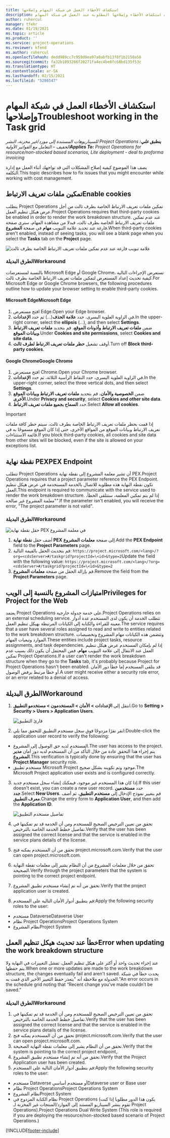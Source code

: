 ```yaml
---
title: استكشاف الأخطاء العمل في شبكة المهام وإصلاحها
description: يوفر هذا الموضوع معلومات استكشاف الأخطاء وإصلاحها المطلوبة عند العمل في شبكة المهام.
author: ruhercul
manager: tfehr
ms.date: 01/19/2021
ms.topic: article
ms.product: ''
ms.service: project-operations
ms.reviewer: kfend
ms.author: ruhercul
ms.openlocfilehash: dedd989cc7c959d9ea97a0abfb13f8f1b2150a56
ms.sourcegitcommit: fa32b1893286f20271fa4ec4be8fc68bd135f53c
ms.translationtype: HT
ms.contentlocale: ar-SA
ms.lasthandoff: 02/15/2021
ms.locfileid: "5286547"
---
```

# <a name="troubleshoot-working-in-the-task-grid"></a><span data-ttu-id="6236b-103">استكشاف الأخطاء العمل في شبكة المهام وإصلاحها</span><span class="sxs-lookup"><span data-stu-id="6236b-103">Troubleshoot working in the Task grid</span></span> 

<span data-ttu-id="6236b-104">_**ينطبق علي:** ‏‫Project Operations للسيناريوهات المستندة إلى مورد/غير مخزنة‬، ‏‫النشر الخفيف – التعامل مع الفواتير الأولية‬_</span><span class="sxs-lookup"><span data-stu-id="6236b-104">_**Applies To:** Project Operations for resource/non-stocked based scenarios, Lite deployment - deal to proforma invoicing_</span></span>

<span data-ttu-id="6236b-105">يصف هذا الموضوع كيفية إصلاح المشكلات التي قد تواجهك أثناء العمل مع إدارة التكلفة.</span><span class="sxs-lookup"><span data-stu-id="6236b-105">This topic describes how to fix issues that you might encounter while working with cost management.</span></span>

## <a name="enable-cookies"></a><span data-ttu-id="6236b-106">تمكين ملفات تعريف الارتباط</span><span class="sxs-lookup"><span data-stu-id="6236b-106">Enable cookies</span></span>

<span data-ttu-id="6236b-107">يتطلب Project Operations تمكين ملفات تعريف الارتباط الخاصة بطرف ثالث من أجل عرض هيكل تنظيم العمل.</span><span class="sxs-lookup"><span data-stu-id="6236b-107">Project Operations requires that third-party cookies be enabled in order to render the work breakdown structure.</span></span> <span data-ttu-id="6236b-108">عند عدم تمكين ملفات تعريف الارتباط الخاصة بطرف ثالث، فبدلا من مشاهدة المهام، سترى صفحة فارغة عند تحديد علامة التبويب **مهام** في صفحة **المشروع**.</span><span class="sxs-lookup"><span data-stu-id="6236b-108">When third-party cookies aren't enabled, instead of seeing tasks, you will see a blank page when you select the **Tasks** tab on the **Project** page.</span></span>

![علامة تبويب فارغة عند عدم تمكين ملفات تعريف الارتباط الخاصة بطرف ثالث](media/blankschedule.png)


### <a name="workaround"></a><span data-ttu-id="6236b-110">الطرق البديلة</span><span class="sxs-lookup"><span data-stu-id="6236b-110">Workaround</span></span>
<span data-ttu-id="6236b-111">بالنسبة لمستعرضات Microsoft Edge أو Google Chrome، تستعرض الإجراءات التالية كيفية تحديث إعداد المستعرض لتمكين ملفات تعريف الارتباط الخاصة بطرف ثالث.</span><span class="sxs-lookup"><span data-stu-id="6236b-111">For Microsoft Edge or Google Chrome browsers, the following procedures outline how to update your browser setting to enable third-party cookies.</span></span>

#### <a name="microsoft-edge"></a><span data-ttu-id="6236b-112">Microsoft Edge</span><span class="sxs-lookup"><span data-stu-id="6236b-112">Microsoft Edge</span></span>

1. <span data-ttu-id="6236b-113">افتح مستعرض Edge.</span><span class="sxs-lookup"><span data-stu-id="6236b-113">Open your Edge browser.</span></span>
2. <span data-ttu-id="6236b-114">في الزاوية العلوية اليسرى، حدد **علامة الحذف**(...) ثم حدد **الإعدادات**.</span><span class="sxs-lookup"><span data-stu-id="6236b-114">In the upper-right corner, select the **ellipsis** (...), and then select **Settings**.</span></span>
3. <span data-ttu-id="6236b-115">ضمن **ملفات تعريف الارتباط وأذونات الموقع**، قم بتحديد **ملفات تعريف الارتباط وبيانات الموقع**.</span><span class="sxs-lookup"><span data-stu-id="6236b-115">Under **Cookies and site permissions**, select **Cookies and site data**.</span></span>
4. <span data-ttu-id="6236b-116">أوقف تشغيل **حظر ملفات تعريف الارتباط لطرف ثالث**.</span><span class="sxs-lookup"><span data-stu-id="6236b-116">Turn off **Block third-party cookies**.</span></span>

#### <a name="google-chrome"></a><span data-ttu-id="6236b-117">Google Chrome</span><span class="sxs-lookup"><span data-stu-id="6236b-117">Google Chrome</span></span>

1. <span data-ttu-id="6236b-118">افتح مستعرض Chrome.</span><span class="sxs-lookup"><span data-stu-id="6236b-118">Open your Chrome browser.</span></span>
2. <span data-ttu-id="6236b-119">في الزاوية العلوية اليسرى، حدد النقاط الرأسية الثلاثة، ثم حدد **الإعدادات**.</span><span class="sxs-lookup"><span data-stu-id="6236b-119">In the upper-right corner, select the three vertical dots, and then select **Settings**.</span></span>
3. <span data-ttu-id="6236b-120">ضمن **الخصوصية والأمان**، قم بتحديد **ملفات تعريف الارتباط وبيانات الموقع الأخرى**.</span><span class="sxs-lookup"><span data-stu-id="6236b-120">Under **Privacy and security**, select **Cookies and other site data**.</span></span>
4. <span data-ttu-id="6236b-121">حدد **السماح بجميع ملفات تعريف الارتباط**.</span><span class="sxs-lookup"><span data-stu-id="6236b-121">Select **Allow all cookies**.</span></span>

> [!IMPORTANT]
> <span data-ttu-id="6236b-122">إذا قمت بحظر ملفات تعريف الارتباط الخاصة بطرف ثالث، سيتم حظر كافة ملفات تعريف الارتباط وبيانات الموقع من المواقع الأخرى، حتى إذا كان الموقع مسموحًا به في قائمة الاستثناءات.</span><span class="sxs-lookup"><span data-stu-id="6236b-122">If you block third-party cookies, all cookies and site data from other sites will be blocked, even if the site is allowed on your exceptions list.</span></span>

## <a name="pex-endpoint"></a><span data-ttu-id="6236b-123">نقطة نهاية PEX</span><span class="sxs-lookup"><span data-stu-id="6236b-123">PEX Endpoint</span></span>

<span data-ttu-id="6236b-124">تتطلب Project Operations أن تشير معلمة المشروع إلى نقطة نهاية PEX.</span><span class="sxs-lookup"><span data-stu-id="6236b-124">Project Operations requires that a project parameter reference the PEX Endpoint.</span></span> <span data-ttu-id="6236b-125">تكون نقطة النهاية هذه مطلوبة للاتصال بالخدمة المستخدمة في عرض هيكل تنظيم العمل.</span><span class="sxs-lookup"><span data-stu-id="6236b-125">This endpoint is required to communicate with the service used to render the work breakdown structure.</span></span> <span data-ttu-id="6236b-126">إذا لم يتم تمكين المعلمة، ستتلقى الخطأ، "معلمة المشروع غير صالحة".</span><span class="sxs-lookup"><span data-stu-id="6236b-126">If the parameter isn't enabled, you will receive the error, "The project parameter is not valid".</span></span> 

### <a name="workaround"></a><span data-ttu-id="6236b-127">الطرق البديلة</span><span class="sxs-lookup"><span data-stu-id="6236b-127">Workaround</span></span>
 ![حقل نقطة نهاية PEX في معلمة المشروع](media/projectparameter.png)

1. <span data-ttu-id="6236b-129">أضف حقل **نقطة نهاية PEX** إلى صفحة **معلمات المشروع**.</span><span class="sxs-lookup"><span data-stu-id="6236b-129">Add the **PEX Endpoint** field to the **Project Parameters** page.</span></span>
2. <span data-ttu-id="6236b-130">قم بتحديث الحقل بالقيمة التالية: `https://project.microsoft.com/<lang>/?org=<cdsServer>#/taskgrid?projectId=\<id>&type=2`</span><span class="sxs-lookup"><span data-stu-id="6236b-130">Update the field with the following value: `https://project.microsoft.com/<lang>/?org=<cdsServer>#/taskgrid?projectId=\<id>&type=2`</span></span>
3. <span data-ttu-id="6236b-131">قم بإزالة الحقل من صفحة **معلمات المشروع**.</span><span class="sxs-lookup"><span data-stu-id="6236b-131">Remove the field from the **Project Parameters** page.</span></span>

## <a name="privileges-for-project-for-the-web"></a><span data-ttu-id="6236b-132">امتيازات المشروع بالنسبة إلى الويب</span><span class="sxs-lookup"><span data-stu-id="6236b-132">Privileges for Project for the Web</span></span>

<span data-ttu-id="6236b-133">يعتمد Project Operations على خدمة جدولة خارجية.</span><span class="sxs-lookup"><span data-stu-id="6236b-133">Project Operations relies on an external scheduling service.</span></span> <span data-ttu-id="6236b-134">تتطلب الخدمة أن يكون لدى المستخدم عدة أدوار معينة للقراءة والكتابة إلى الكيانات المرتبطة بهيكل تنظيم العمل.</span><span class="sxs-lookup"><span data-stu-id="6236b-134">The service requires that a user have several roles assigned to read and write to entities related to the work breakdown structure.</span></span> <span data-ttu-id="6236b-135">وتتضمن هذه الكيانات مهام المشروع وتخصيصات الموارد وتبعيات المهام.</span><span class="sxs-lookup"><span data-stu-id="6236b-135">These entities include project tasks, resource assignments, and task dependencies.</span></span> <span data-ttu-id="6236b-136">إذا لم بإمكان المستخدم عرض هيكل تنظيم العمل عند الانتقال إلى علامة التبويب **مهام**، فمن المحتمل أن يكون ذلك بسبب عدم تمكين Project Operations.</span><span class="sxs-lookup"><span data-stu-id="6236b-136">If a user can't render the work breakdown structure when they go to the **Tasks** tab, it's probably because Project for Project Operations hasn't been enabled.</span></span> <span data-ttu-id="6236b-137">قد يتلقى المستخدم إما خطأ دور الأمان أو خطأ مرتبط برفض الوصول.</span><span class="sxs-lookup"><span data-stu-id="6236b-137">A user might receive either a security role error, or an error related to a denial of access.</span></span>


## <a name="workaround"></a><span data-ttu-id="6236b-138">الطرق البديلة</span><span class="sxs-lookup"><span data-stu-id="6236b-138">Workaround</span></span>

1. <span data-ttu-id="6236b-139">انتقل إلى **الإعدادات > الأمان > المستخدمون > مستخدمو التطبيق**.</span><span class="sxs-lookup"><span data-stu-id="6236b-139">Go to **Setting > Security > Users > Application Users**.</span></span>  

   ![قارئ التطبيق](media/applicationuser.jpg)
   
2. <span data-ttu-id="6236b-141">انقر نقرًا مزدوجًا فوق سجل مستخدم التطبيق للتحقق مما يلي:</span><span class="sxs-lookup"><span data-stu-id="6236b-141">Double-click the application user record to verify the following:</span></span>

 - <span data-ttu-id="6236b-142">المستخدم لديه حق الوصول إلى المشروع.</span><span class="sxs-lookup"><span data-stu-id="6236b-142">The user has access to the project.</span></span> <span data-ttu-id="6236b-143">يتم إجراء هذا التحقق عادة من خلال التأكد من أن المستخدم لديه دور أمان **مدير المشروع**.</span><span class="sxs-lookup"><span data-stu-id="6236b-143">This verification is typically done by ensuring that the user has **Project Manager** security role.</span></span>
 - <span data-ttu-id="6236b-144">مستخدم تطبيق Microsoft Project موجود وتم تكوينه بشكل صحيح.</span><span class="sxs-lookup"><span data-stu-id="6236b-144">The Microsoft Project application user exists and is configured correctly.</span></span>
 
3. <span data-ttu-id="6236b-145">إذا كان هذا المستخدم غير موجود، فيمكنك إنشاء سجل مستخدم جديد.</span><span class="sxs-lookup"><span data-stu-id="6236b-145">If this user doesn't exist, you can create a new user record.</span></span> <span data-ttu-id="6236b-146">حدد **مستخدمين جدد**.</span><span class="sxs-lookup"><span data-stu-id="6236b-146">Select **New Users**.</span></span> <span data-ttu-id="6236b-147">قم بتغيير نموذج الإدخال إلى **مستخدم التطبيق**، ثم أضف **معرف التطبيق**.</span><span class="sxs-lookup"><span data-stu-id="6236b-147">Change the entry form to **Application User**, and then add the **Application ID**.</span></span>

   ![تفاصيل مستخدم التطبيق](media/applicationuserdetails.jpg)

4. <span data-ttu-id="6236b-149">تحقق من تعيين الترخيص الصحيح للمستخدم ومن أن الخدمة قد تم تمكينها في تفاصيل خطط الخدمة الخاصة بالترخيص.</span><span class="sxs-lookup"><span data-stu-id="6236b-149">Verify that the user has been assigned the correct license and that the service is enabled in the service plans details of the license.</span></span>
5. <span data-ttu-id="6236b-150">تحقق من أن المستخدم يمكنه فتح project.microsoft.com.</span><span class="sxs-lookup"><span data-stu-id="6236b-150">Verify that the user can open project.microsoft.com.</span></span>
6. <span data-ttu-id="6236b-151">تحقق من خلال معلمات المشروع من أن النظام يشير إلى معلمات نقطة النهاية الصحيحة.</span><span class="sxs-lookup"><span data-stu-id="6236b-151">Verify through the project parameters that the system is pointing to the correct project endpoint.</span></span>
7. <span data-ttu-id="6236b-152">تحقق من أنه تم إنشاء مستخدم تطبيق المشروع.</span><span class="sxs-lookup"><span data-stu-id="6236b-152">Verify that the project application user is created.</span></span>
8. <span data-ttu-id="6236b-153">قم بتطبيق أدوار الأمان التالية على المستخدم:</span><span class="sxs-lookup"><span data-stu-id="6236b-153">Apply the following security roles to the user:</span></span>

  - <span data-ttu-id="6236b-154">مستخدم Dataverse</span><span class="sxs-lookup"><span data-stu-id="6236b-154">Dataverse User</span></span>
  - <span data-ttu-id="6236b-155">نظام Project Operations</span><span class="sxs-lookup"><span data-stu-id="6236b-155">Project Operations System</span></span>
  - <span data-ttu-id="6236b-156">نظام المشروع</span><span class="sxs-lookup"><span data-stu-id="6236b-156">Project System</span></span>

## <a name="error-when-updating-the-work-breakdown-structure"></a><span data-ttu-id="6236b-157">خطأ عند تحديث هيكل تنظيم العمل</span><span class="sxs-lookup"><span data-stu-id="6236b-157">Error when updating the work breakdown structure</span></span>

<span data-ttu-id="6236b-158">عند إجراء تحديث واحد أو أكثر على هيكل تنظيم العمل، تفشل التغييرات في النهاية ولا يتم حفظها.</span><span class="sxs-lookup"><span data-stu-id="6236b-158">When one or more updates are made to the work breakdown structure, the changes eventually fail and aren't saved.</span></span> <span data-ttu-id="6236b-159">يحدث خطأ في شبكة الجدولة مع ملاحظة أنه "يتعذر حفظ التغيير الأخير الذي قمت به."</span><span class="sxs-lookup"><span data-stu-id="6236b-159">An error occurs in the schedule grid noting that “Recent change you’ve made couldn’t be saved.”</span></span>

### <a name="workaround"></a><span data-ttu-id="6236b-160">الطرق البديلة</span><span class="sxs-lookup"><span data-stu-id="6236b-160">Workaround</span></span>

1. <span data-ttu-id="6236b-161">تحقق من تعيين الترخيص الصحيح للمستخدم ومن أن الخدمة قد تم تمكينها في تفاصيل خطط الخدمة الخاصة بالترخيص.</span><span class="sxs-lookup"><span data-stu-id="6236b-161">Verify that the user has been assigned the correct license and that the service is enabled in the service plans details of the license.</span></span>
2. <span data-ttu-id="6236b-162">تحقق من أن المستخدم يمكنه فتح project.microsoft.com.</span><span class="sxs-lookup"><span data-stu-id="6236b-162">Verify that the user can open project.microsoft.com.</span></span>
3. <span data-ttu-id="6236b-163">تحقق من أن النظام يشير إلى معلمات نقطة النهاية الصحيحة.</span><span class="sxs-lookup"><span data-stu-id="6236b-163">Verify that the system is pointing to the correct project endpoint,.</span></span>
4. <span data-ttu-id="6236b-164">تحقق من أنه تم إنشاء مستخدم تطبيق المشروع.</span><span class="sxs-lookup"><span data-stu-id="6236b-164">Verify that the Project Application user has been created.</span></span>
5. <span data-ttu-id="6236b-165">قم بتطبيق أدوار الأمان التالية على المستخدم:</span><span class="sxs-lookup"><span data-stu-id="6236b-165">Apply the following security roles to the user:</span></span>
  
  - <span data-ttu-id="6236b-166">مستخدم Dataverse أو مستخدم أساسي</span><span class="sxs-lookup"><span data-stu-id="6236b-166">Dataverse user or Base user</span></span>
  - <span data-ttu-id="6236b-167">نظام Project Operations</span><span class="sxs-lookup"><span data-stu-id="6236b-167">Project Operations System</span></span>
  - <span data-ttu-id="6236b-168">نظام المشروع</span><span class="sxs-lookup"><span data-stu-id="6236b-168">Project System</span></span>
  - <span data-ttu-id="6236b-169">نظام الكتابة المزدوج في Project Operations (يكون هذا الدور مطلوبا إذا كنت تقوم بنشر السيناريو المستند إلى الموارد/المنتجات غير المخزنة لـ Project Operations).</span><span class="sxs-lookup"><span data-stu-id="6236b-169">Project Operations Dual Write System (This role is required if you are deploying the resource/non-stocked based scenario of Project Operations.)</span></span>


[!INCLUDE[footer-include](../includes/footer-banner.md)]